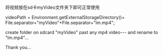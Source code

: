 将视频放在sd卡myVideo文件夹下即可正常使用

videoPath = Environment.getExternalStorageDirectory()+ File.separator+"myVideo"+File.separator+"lm.mp4";


create folder on sdcard  "myVideo"  past any mp4 video--- and rename to "lm.mp4"...

Thank you...
